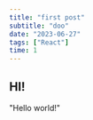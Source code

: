 ```yaml
---
title: "first post"
subtitle: "doo"
date: "2023-06-27"
tags: ["React"]
time: 1
---
```


## HI!

"Hello world!"
